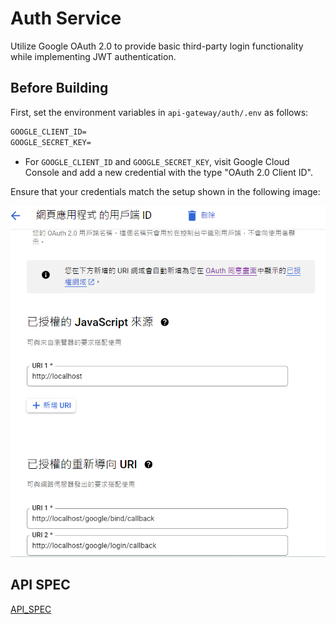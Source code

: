 # Auth Service

Utilize Google OAuth 2.0 to provide basic third-party login functionality while implementing JWT authentication.

## Before Building
First, set the environment variables in `api-gateway/auth/.env` as follows:

```txt
GOOGLE_CLIENT_ID=
GOOGLE_SECRET_KEY=
```
* For `GOOGLE_CLIENT_ID` and `GOOGLE_SECRET_KEY`, visit Google Cloud Console and add a new credential with the type "OAuth 2.0 Client ID".

Ensure that your credentials match the setup shown in the following image:

![](res/image1.png)

## API SPEC
[API_SPEC](API_SPEC.md)